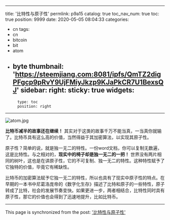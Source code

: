 
---
title: '比特性与原子性'
permlink: p9a15
catalog: true
toc_nav_num: true
toc: true
position: 9999
date: 2020-05-05 08:04:33
categories:
- cn
tags:
- cn
- bitcoin
- bit
- atom
- byte
thumbnail: 'https://steemjiang.com:8081/ipfs/QmTZ2digPFgcp9pRvY9UjFMiyJkzp9KJaPkCR7U1BexsQJ'
sidebar:
    right:
        sticky: true
widgets:
    -
        type: toc
        position: right
---


![atom.jpg](https://steemjiang.com:8081/ipfs/QmTZ2digPFgcp9pRvY9UjFMiyJkzp9KJaPkCR7U1BexsQJ)

**比特币减半的故事还在继续！** 其实对于这类的故事千万不能当真，一当真你就输了。比特币具有这么高的价值，当然得益于其加密算法，以实现其原子性。

原子性？简单的说，就是独一无二的特性。一份word文档，你可以复制无数遍，这是比特性。与之相对的，**现实中的椅子却是独一无二的一把！** 世界没有两片相同的树叶，这也是在讲原子性，它的不可复制、独一无二的特性。这种特性赋予了它独特的价值，毕竟它有稀缺性。

比特币的加密算法赋予它独一无二的特性，所以也具有了现实中原子性的特点。在早期的一本书中尼葛洛庞帝的《数字化生存》描述了比特和原子的一些特性，原子转成了比特，社会的发展节奏变快。如果更进一步，两者相结合，比特性同时具有原子性，那它的价值也会得到了迅速地提升，比如比特币。

- - -

This page is synchronized from the post: ['比特性与原子性'](https://steemit.com/@lemooljiang/p9a15)
